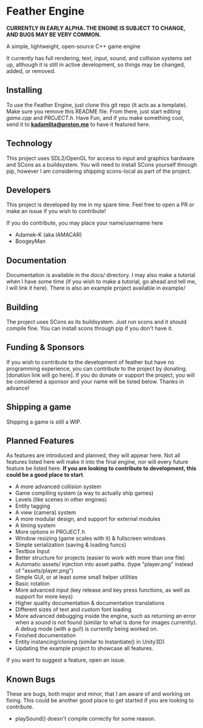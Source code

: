 # Feather Engine

**CURRENTLY IN EARLY ALPHA. THE ENGINE IS SUBJECT TO CHANGE, AND BUGS MAY BE VERY COMMON.**

A simple, lightweight, open-source C++ game engine

It currently has full rendering, text, input, sound, and collision systems set up, although it is still in active development, so things may be changed, added, or removed.

## Installing

To use the Feather Engine, just clone this git repo (it acts as a template). Make sure you remove this README file. From there, just start editing *game.cpp* and *PROJECT.h*. Have Fun, and if you make something cool, send it to **kadamlita@proton.me** to have it featured here.

## Technology

This project uses SDL2/OpenGL for access to input and graphics hardware and SCons as a buildsystem. You will need to install SCons yourself through pip, however I am considering shipping scons-local as part of the project.

## Developers

This project is developed by me in my spare time. Feel free to open a PR or make an issue if you wish to contribute! 

If you do contribute, you may place your name/username here

- Adamek-K (aka IAMACAR)
- BoogeyMan

## Documentation

Documentation is available in the docs/ directory. I may also make a tutorial when I have some time (if you wish to make a tutorial, go ahead and tell me, I will link it here). There is also an example project available in example/

## Building

The project uses SCons as its buildsystem. Just run scons and it should compile fine. You can install scons through pip if you don't have it.

## Funding & Sponsors

If you wish to contribute to the development of feather but have no programming experience, you can contribute to the project by donating. [donation link will go here]. If you do donate or support the project, you will be considered a sponsor and your name will be listed below. Thanks in advance!

## Shipping a game

Shipping a game is still a WIP.

## Planned Features

As features are introduced and planned, they will appear here. Not all features listed here will make it into the final engine, nor will every future feature be listed here. **If you are looking to contribute to development, this could be a good place to start**.

- A more advanced collision system
- Game compiling system (a way to actually ship games)
- Levels (like scenes in other engines)
- Entity tagging
- A view (camera) system
- A more modular design, and support for external modules
- A timing system
- More options in PROJECT.h
- Window resizing (game scales with it) & fullscreen windows
- Simple serialization (saving & loading funcs)
- Textbox Input
- Better structure for projects (easier to work with more than one file)
- Automatic assets/ injection into asset paths. (type "player.png" instead of "assets/player.png")
- Simple GUI, or at least some small helper utilities
- Basic rotation
- More advanced input (key release and key press functions, as well as support for more keys)
- Higher quality documentation & documentation translations
- Different sizes of text and custom font loading
- More advanced debugging inside the engine, such as returning an error when a sound is not found (similar to what is done for images currently). A debug mode (with a gui!) is currently being worked on.
- Finished documentation
- Entity instancing/cloning (similar to Instantiate() in Unity3D)
- Updating the example project to showcase all features.

If you want to suggest a feature, open an issue.

## Known Bugs

These are bugs, both major and minor, that I am aware of and working on fixing. This could be another good place to get started if you are looking to contribute.

- playSound() doesn't compile correctly for some reason.

